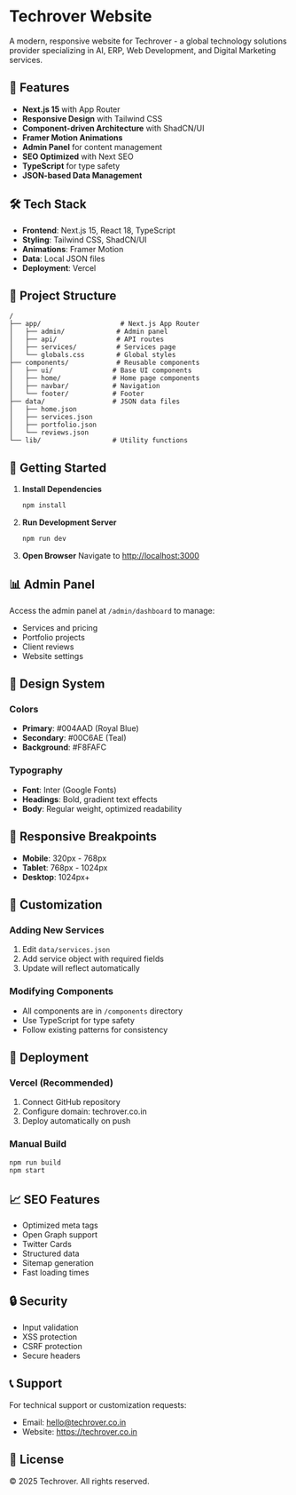 # Techrover Website

A modern, responsive website for Techrover - a global technology solutions provider specializing in AI, ERP, Web Development, and Digital Marketing services.

## 🚀 Features

- **Next.js 15** with App Router
- **Responsive Design** with Tailwind CSS
- **Component-driven Architecture** with ShadCN/UI
- **Framer Motion Animations**
- **Admin Panel** for content management
- **SEO Optimized** with Next SEO
- **TypeScript** for type safety
- **JSON-based Data Management**

## 🛠️ Tech Stack

- **Frontend**: Next.js 15, React 18, TypeScript
- **Styling**: Tailwind CSS, ShadCN/UI
- **Animations**: Framer Motion
- **Data**: Local JSON files
- **Deployment**: Vercel

## 📁 Project Structure

```
/
├── app/                    # Next.js App Router
│   ├── admin/             # Admin panel
│   ├── api/               # API routes
│   ├── services/          # Services page
│   └── globals.css        # Global styles
├── components/            # Reusable components
│   ├── ui/               # Base UI components
│   ├── home/             # Home page components
│   ├── navbar/           # Navigation
│   └── footer/           # Footer
├── data/                 # JSON data files
│   ├── home.json
│   ├── services.json
│   ├── portfolio.json
│   └── reviews.json
└── lib/                  # Utility functions
```

## 🚀 Getting Started

1. **Install Dependencies**
   ```bash
   npm install
   ```

2. **Run Development Server**
   ```bash
   npm run dev
   ```

3. **Open Browser**
   Navigate to [http://localhost:3000](http://localhost:3000)

## 📊 Admin Panel

Access the admin panel at `/admin/dashboard` to manage:
- Services and pricing
- Portfolio projects
- Client reviews
- Website settings

## 🎨 Design System

### Colors
- **Primary**: #004AAD (Royal Blue)
- **Secondary**: #00C6AE (Teal)
- **Background**: #F8FAFC

### Typography
- **Font**: Inter (Google Fonts)
- **Headings**: Bold, gradient text effects
- **Body**: Regular weight, optimized readability

## 📱 Responsive Breakpoints

- **Mobile**: 320px - 768px
- **Tablet**: 768px - 1024px
- **Desktop**: 1024px+

## 🔧 Customization

### Adding New Services
1. Edit `data/services.json`
2. Add service object with required fields
3. Update will reflect automatically

### Modifying Components
- All components are in `/components` directory
- Use TypeScript for type safety
- Follow existing patterns for consistency

## 🚀 Deployment

### Vercel (Recommended)
1. Connect GitHub repository
2. Configure domain: techrover.co.in
3. Deploy automatically on push

### Manual Build
```bash
npm run build
npm start
```

## 📈 SEO Features

- Optimized meta tags
- Open Graph support
- Twitter Cards
- Structured data
- Sitemap generation
- Fast loading times

## 🔒 Security

- Input validation
- XSS protection
- CSRF protection
- Secure headers

## 📞 Support

For technical support or customization requests:
- Email: hello@techrover.co.in
- Website: https://techrover.co.in

## 📄 License

© 2025 Techrover. All rights reserved.